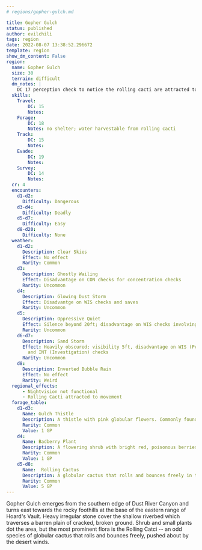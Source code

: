 ```yaml
---
# regions/gopher-gulch.md

title: Gopher Gulch
status: published
author: evilchili
tags: region
date: 2022-08-07 13:38:52.296672
template: region
show_dm_content: False
region:
  name: Gopher Gulch
  size: 30
  terrain: difficult
  dm_notes: |
    DC 17 perception check to notice the rolling cacti are attracted to the party. 
  skills:
    Travel:
        DC: 15
        Notes:
    Forage:
        DC: 18
        Notes: no shelter; water harvestable from rolling cacti
    Track:
        DC: 15
        Notes:
    Evade:
        DC: 19
        Notes:
    Survey:
        DC: 14
        Notes:
  cr: 4
  encounters:
    d1-d2:
      Difficulty: Dangerous
    d3-d4:
      Difficulty: Deadly
    d5-d7:
      Difficulty: Easy
    d8-d20:
      Difficulty: None
  weather:
    d1-d2:
      Description: Clear Skies
      Effect: No effect
      Rarity: Common
    d3:
      Description: Ghostly Wailing
      Effect: Disadvantage on CON checks for concentration checks
      Rarity: Uncommon
    d4:
      Description: Glowing Dust Storm
      Effect: Disadvantge on WIS checks and saves
      Rarity: Uncommon
    d5:
      Description: Oppressive Quiet
      Effect: Silence beyond 20ft; disadvantage on WIS checks involving sound
      Rarity: Uncommon
    d6-d7:
      Description: Sand Storm
      Effect: Heavily obscured; visibility 5ft, disadvantage on WIS (Perception) checks
        and INT (Investigation) checks
      Rarity: Uncommon
    d8:
      Description: Inverted Bubble Rain
      Effect: No effect
      Rarity: Weird
  regional_effects:
      - Nightvision not functional
      - Rolling Cacti attracted to movement 
  forage_table:
    d1-d3:
      Name: Gulch Thistle
      Description: A thistle with pink globular flowers. Commonly found in dried riverbeds.
      Rarity: Common
      Value: 1 GP
    d4:
      Name: Badberry Plant
      Description: A flowering shrub with bright red, poisonous berries. 1pt poison damage if ingested.
      Rarity: Common
      Value: 1 GP
    d5-d8:
      Name:  Rolling Cactus
      Description: A globular cactus that rolls and bounces freely in the wind. 1 gallon of water can be harvested from 10 cacti.
      Rarity: Common
      Value: 5 GP
---
```


Gopher Gulch emerges from the southern edge of Dust River Canyon and turns east towards the rocky foothills at the base of the eastern range of Hoard's Vault. Heavy irregular stone cover the shallow riverbed which traverses a barren plain of cracked, broken ground. Shrub and small plants dot the area, but the most prominent flora is the Rolling Catci -- an odd species of globular cactus that rolls and bounces freely, pushed about by the desert winds.
